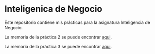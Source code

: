 # Inteligenica de Negocio
Este repositorio contiene mis prácticas para la asignatura Inteligencia de Negocio.

La memoria de la práctica 2 se puede encontrar [aqui](https://github.com/Ocete/Inteligenica-de-Negocio/blob/master/P2/Memoria/memoria.pdf).

La memoria de la práctica 3 se puede encontrar [aqui](https://github.com/Ocete/Inteligenica-de-Negocio/blob/master/P3/Memoria/memoria.pdf).


